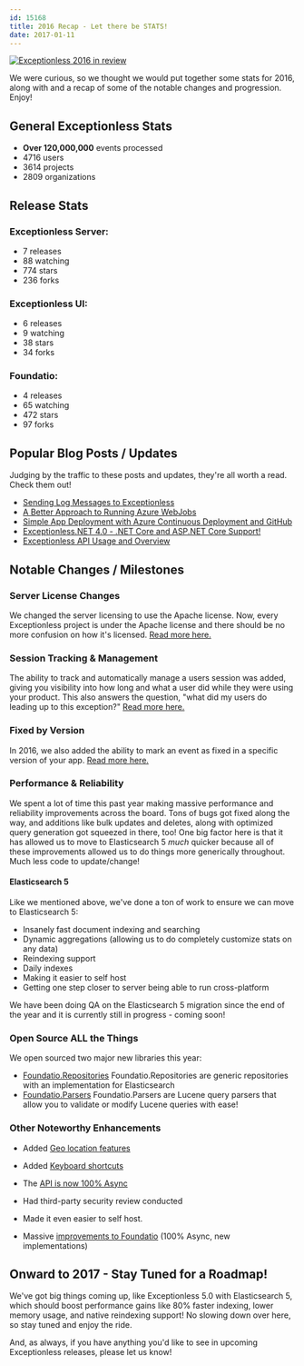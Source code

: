 ```yaml
---
id: 15168
title: 2016 Recap - Let there be STATS!
date: 2017-01-11
---
```

[![Exceptionless 2016 in review](/assets/img/news/2016-in-review-1024x538.jpg)](/2016-recap-let-stats/)

We were curious, so we thought we would put together some stats for 2016, along with and a recap of some of the notable changes and progression. Enjoy!

## General Exceptionless Stats

* **Over 120,000,000** events processed
* 4716 users
* 3614 projects
* 2809 organizations

<!--more-->

## Release Stats

### Exceptionless Server:

* 7 releases
* 88 watching
* 774 stars
* 236 forks

### Exceptionless UI:

* 6 releases
* 9 watching
* 38 stars
* 34 forks

### Foundatio:

* 4 releases
* 65 watching
* 472 stars
* 97 forks

## Popular Blog Posts / Updates

Judging by the traffic to these posts and updates, they're all worth a read. Check them out!

* [Sending Log Messages to Exceptionless](/news/2015/2015-03-31-sending-log-messages-to-exceptionless)
* [A Better Approach to Running Azure WebJobs](/news/2015/2015-12-08-better-approach-running-azure-webjobs)
* [Simple App Deployment with Azure Continuous Deployment and GitHub](/news/2016/2016-03-16-simple-app-deployment-azure-continuous-deployment-github/)
* [Exceptionless.NET 4.0 - .NET Core and ASP.NET Core Support!](/news/2016/2016-06-28-exceptionless-4-0-net-core-asp-net-core-support/)
* [Exceptionless API Usage and Overview](/news/2015/2015-05-06-exceptionless-api-usage-and-overview/)

## Notable Changes / Milestones

### Server License Changes

We changed the server licensing to use the Apache license. Now, every Exceptionless project is under the Apache license and there should be no more confusion on how it's licensed. [Read more here.](/news/2016/2016-01-27-new-releases-for-all-the-codes-exceptionless-3-2/)
    

### Session Tracking & Management

The ability to track and automatically manage a users session was added, giving you visibility into how long and what a user did while they were using your product. This also answers the question, "what did my users do leading up to this exception?" [Read more here.](/news/2016/2016-02-01-track-view-user-session-data-exceptionless/)

### Fixed by Version

In 2016, we also added the ability to mark an event as fixed in a specific version of your app. [Read more here.](/news/2016/2016-08-08-set-application-version-for-improved-regression-notifications-and-stacking/)

### Performance & Reliability

We spent a lot of time this past year making massive performance and reliability improvements across the board. Tons of bugs got fixed along the way, and additions like bulk updates and deletes, along with optimized query generation got squeezed in there, too! One big factor here is that it has allowed us to move to Elasticsearch 5 _much_ quicker because all of these improvements allowed us to do things more generically throughout. Much less code to update/change!

#### Elasticsearch 5

Like we mentioned above, we've done a ton of work to ensure we can move to Elasticsearch 5:

* Insanely fast document indexing and searching
* Dynamic aggregations (allowing us to do completely customize stats on any data)
* Reindexing support
* Daily indexes
* Making it easier to self host
* Getting one step closer to server being able to run cross-platform

We have been doing QA on the Elasticsearch 5 migration since the end of the year and it is currently still in progress - coming soon!

### Open Source ALL the Things

We open sourced two major new libraries this year:

* <a href="https://github.com/exceptionless/Foundatio.Repositories" target="_blank">Foundatio.Repositories</a>
    Foundatio.Repositories are generic repositories with an implementation for Elasticsearch
* <a href="https://github.com/exceptionless/Foundatio.Parsers" target="_blank">Foundatio.Parsers</a>
    Foundatio.Parsers are Lucene query parsers that allow you to validate or modify Lucene queries with ease!

### Other Noteworthy Enhancements

* Added [Geo location features](/news/2016/2016-02-10-add-reverse-geocoding-to-your-app/)
    
* Added [Keyboard shortcuts](/exceptionless-keyboard-shortcuts/)
* The [API is now 100% Async](/news/2015/2015-10-22-introducing-foundatio-3-0-async-efficiency/)
* Had third-party security review conducted
* Made it even easier to self host.
* Massive [improvements to Foundatio](/news/2016/2016-04-07-foundatio-featured-net-blog-version-4-0-release/) (100% Async, new implementations)

## Onward to 2017 - Stay Tuned for a Roadmap!

We've got big things coming up, like Exceptionless 5.0 with Elasticsearch 5, which should boost performance gains like 80% faster indexing, lower memory usage, and native reindexing support! No slowing down over here, so stay tuned and enjoy the ride.

And, as always, if you have anything you'd like to see in upcoming Exceptionless releases, please let us know!
